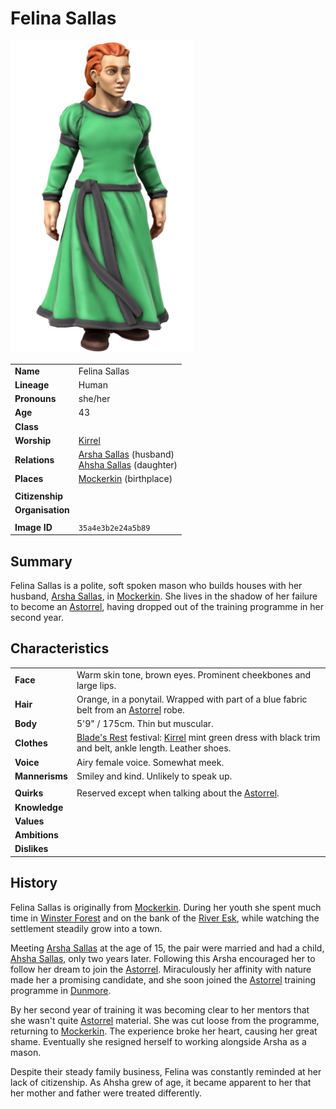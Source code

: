 # Felina Sallas

<img src="https://raw.githubusercontent.com/jesskelsall/astarus-images/main/people/portraits/35a4e3b2e24a5b89.png" height="500" />

|||
| --- | --- |
| **Name** | Felina Sallas | character.3
| **Lineage** | Human |
| **Pronouns** | she/her |
| **Age** | 43 |
| **Class** | |
| **Worship** | [Kirrel](../gods/deities/kirrel.md) |
| **Relations** | [Arsha Sallas](arsha-sallas.md) (husband)<br />[Ahsha Sallas](ahsha-sallas.md) (daughter) |
| **Places** | [Mockerkin](../places/towns/mockerkin.md) (birthplace) |
|||
| **Citizenship** | |
| **Organisation** | |
|||
| **Image ID** | `35a4e3b2e24a5b89` |

## Summary

Felina Sallas is a polite, soft spoken mason who builds houses with her husband, [Arsha Sallas](arsha-sallas.md), in [Mockerkin](../places/towns/mockerkin.md). She lives in the shadow of her failure to become an [Astorrel](../organisations/astorrel/astorrel.md), having dropped out of the training programme in her second year.

## Characteristics

| | |
| --- | --- |
| **Face** | Warm skin tone, brown eyes. Prominent cheekbones and large lips. | characteristics.2
| **Hair** | Orange, in a ponytail. Wrapped with part of a blue fabric belt from an [Astorrel](../organisations/astorrel/astorrel.md) robe. |
| **Body** | 5'9" / 175cm. Thin but muscular. |
| **Clothes** | [Blade's Rest](../festivals/blades-rest.md) festival: [Kirrel](../gods/deities/kirrel.md) mint green dress with black trim and belt, ankle length. Leather shoes. |
| **Voice** | Airy female voice. Somewhat meek. |
| **Mannerisms** | Smiley and kind. Unlikely to speak up. |
| | |
| **Quirks** | Reserved except when talking about the [Astorrel](../organisations/astorrel/astorrel.md). |
| **Knowledge** | |
| **Values** | |
| **Ambitions** | |
| **Dislikes** | |

## History

Felina Sallas is originally from [Mockerkin](../places/towns/mockerkin.md). During her youth she spent much time in [Winster Forest](../places/forests/winster-forest.md) and on the bank of the [River Esk](../places/rivers-lakes/river-esk.md), while watching the settlement steadily grow into a town.

Meeting [Arsha Sallas](arsha-sallas.md) at the age of 15, the pair were married and had a child, [Ahsha Sallas](ahsha-sallas.md), only two years later. Following this Arsha encouraged her to follow her dream to join the [Astorrel](../organisations/astorrel/astorrel.md). Miraculously her affinity with nature made her a promising candidate, and she soon joined the [Astorrel](../organisations/astorrel/astorrel.md) training programme in [Dunmore](../places/cities/dunmore.md).

By her second year of training it was becoming clear to her mentors that she wasn't quite [Astorrel](../organisations/astorrel/astorrel.md) material. She was cut loose from the programme, returning to [Mockerkin](../places/towns/mockerkin.md). The experience broke her heart, causing her great shame. Eventually she resigned herself to working alongside Arsha as a mason.

Despite their steady family business, Felina was constantly reminded at her lack of citizenship. As Ahsha grew of age, it became apparent to her that her mother and father were treated differently.
